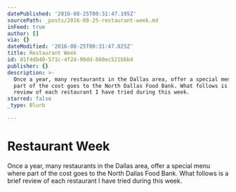 ```yaml
---
datePublished: '2016-08-25T00:31:47.195Z'
sourcePath: _posts/2016-08-25-restaurant-week.md
inFeed: true
author: []
via: {}
dateModified: '2016-08-25T00:31:47.025Z'
title: Restaurant Week
id: 01f4db40-571c-4f24-90dd-860ec521bbb4
publisher: {}
description: >-
  Once a year, many restaurants in the Dallas area, offer a special menu where
  part of the cost goes to the North Dallas Food Bank. What follows is a brief
  review of each restaurant I have tried during this week.
starred: false
_type: Blurb

---
```

# Restaurant Week

Once a year, many restaurants in the Dallas area, offer a special menu where part of the cost goes to the North Dallas Food Bank. What follows is a brief review of each restaurant I have tried during this week.